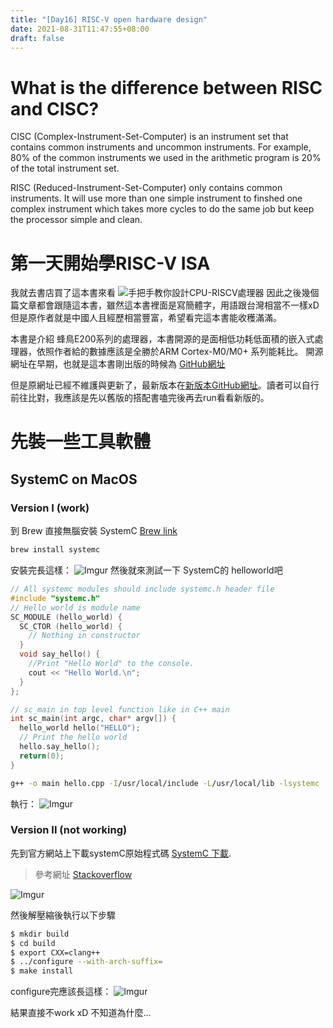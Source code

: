 ```yaml
---
title: "[Day16] RISC-V open hardware design"
date: 2021-08-31T11:47:55+08:00
draft: false
---
```


# What is the difference between RISC and CISC?

CISC (Complex-Instrument-Set-Computer) is an instrument set that contains common instruments and uncommon instruments. For example, 80% of the common instruments we used in the arithmetic program is 20% of the total instrument set.

RISC (Reduced-Instrument-Set-Computer) only contains common instruments. It will use more than one simple instrument to finshed one complex instrument which takes more cycles to do the same job but keep the processor simple and clean.

# 第一天開始學RISC-V ISA

我就去書店買了這本書來看 ![手把手教你設計CPU-RISCV處理器](https://cf-assets2.tenlong.com.tw/products/images/000/119/652/original/51KU7JzDTlL.jpg?1527073409)
因此之後幾個篇文章都會跟隨這本書，雖然這本書裡面是寫簡體字，用語跟台灣相當不一樣xD 但是原作者就是中國人且經歷相當豐富，希望看完這本書能收穫滿滿。

本書是介紹 蜂鳥E200系列的處理器，本書開源的是面相低功耗低面積的嵌入式處理器，依照作者給的數據應該是全勝於ARM Cortex-M0/M0+ 系列能耗比。
開源網址在早期，也就是這本書剛出版的時候為 [GitHub網址](https://github.com/SI-RISCV/e200_opensource) 

但是原網址已經不維護與更新了，最新版本在[新版本GitHub網址](https://github.com/riscv-mcu/e203_hbirdv2)。讀者可以自行前往比對，我應該是先以舊版的搭配書嗑完後再去run看看新版的。

# 先裝一些工具軟體

## SystemC on MacOS

### Version I (work)

到 Brew 直接無腦安裝 SystemC [Brew link](https://formulae.brew.sh/formula/systemc)

```bash
brew install systemc
```
安裝完長這樣：
![Imgur](https://i.imgur.com/yfkUvty.png)
然後就來測試一下 SystemC的 helloworld吧

```c++
// All systemc modules should include systemc.h header file
#include "systemc.h"
// Hello_world is module name
SC_MODULE (hello_world) {
  SC_CTOR (hello_world) {
    // Nothing in constructor 
  }
  void say_hello() {
    //Print "Hello World" to the console.
    cout << "Hello World.\n";
  }
};

// sc_main in top level function like in C++ main
int sc_main(int argc, char* argv[]) {
  hello_world hello("HELLO");
  // Print the hello world
  hello.say_hello();
  return(0);
}
```

```bash
g++ -o main hello.cpp -I/usr/local/include -L/usr/local/lib -lsystemc
```
執行：
![Imgur](https://i.imgur.com/ReIbiig.png)

### Version II (not working)
先到官方網站上下載systemC原始程式碼 [SystemC 下載](https://www.accellera.org/downloads/standards/systemc). 

> 參考網址 [Stackoverflow](https://stackoverflow.com/questions/25961573/how-to-use-and-install-systemc-in-terminal-mac-os-x)

![Imgur](https://i.imgur.com/CSoxj65.png)

然後解壓縮後執行以下步驟

```bash
$ mkdir build
$ cd build
$ export CXX=clang++
$ ../configure --with-arch-suffix=
$ make install
```
configure完應該長這樣：
![Imgur](https://i.imgur.com/toE1gRw.png)

結果直接不work xD 不知道為什麼...